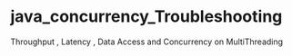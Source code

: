 # java_concurrency_Troubleshooting
Throughput , Latency , Data Access and Concurrency on MultiThreading

